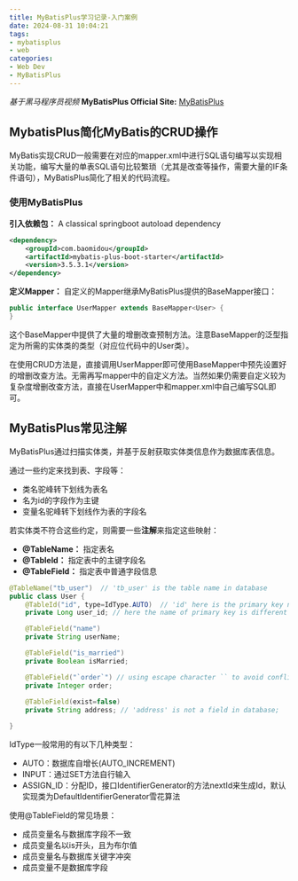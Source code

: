 ```yaml
---
title: MyBatisPlus学习记录-入门案例
date: 2024-08-31 10:04:21
tags:
- mybatisplus
- web
categories:
- Web Dev
- MyBatisPlus
---
```


*基于黑马程序员视频*
**MyBatisPlus Official Site:** [MyBatisPlus](https://baomidou.com/)

## MybatisPlus简化MyBatis的CRUD操作

MyBatis实现CRUD一般需要在对应的mapper.xml中进行SQL语句编写以实现相关功能，编写大量的单表SQL语句比较繁琐（尤其是改查等操作，需要大量的IF条件语句），MyBatisPlus简化了相关的代码流程。

### 使用MyBatisPlus

**引入依赖包：** A classical springboot autoload dependency

```xml
<dependency>
    <groupId>com.baomidou</groupId>
    <artifactId>mybatis-plus-boot-starter</artifactId> 
    <version>3.5.3.1</version>
</dependency>
```

**定义Mapper：**
自定义的Mapper继承MyBatisPlus提供的BaseMapper接口：

```java
public interface UserMapper extends BaseMapper<User> {
}
```

这个BaseMapper中提供了大量的增删改查预制方法。注意BaseMapper的泛型指定为所需的实体类的类型（对应位代码中的User类）。

在使用CRUD方法是，直接调用UserMapper即可使用BaseMapper中预先设置好的增删改查方法。无需再写mapper中的自定义方法。当然如果仍需要自定义较为复杂度增删改查方法，直接在UserMapper中和mapper.xml中自己编写SQL即可。

## MyBatisPlus常见注解

MyBatisPlus通过扫描实体类，并基于反射获取实体类信息作为数据库表信息。

通过一些约定来找到表、字段等：

- 类名驼峰转下划线为表名
- 名为id的字段作为主键
- 变量名驼峰转下划线作为表的字段名

若实体类不符合这些约定，则需要一些**注解**来指定这些映射：

- **@TableName：** 指定表名
- **@TableId：** 指定表中的主键字段名
- **@TableField：** 指定表中普通字段信息


```java
@TableName("tb_user")  // 'tb_user' is the table name in database
public class User {
    @TableId("id", type=IdType.AUTO)  // 'id' here is the primary key name in database
    private Long user_id; // here the name of primary key is different with the name in database

    @TableField("name")
    private String userName;

    @TableField("is_married")
    private Boolean isMarried;

    @TableField("`order`") // using escape character `` to avoid conflict with SQL keywords, like 'order' is a keyword of 'order by' sentence 
    private Integer order;
    
    @TableField(exist=false)
    private String address; // 'address' is not a field in database;

}
```

IdType一般常用的有以下几种类型：

- AUTO：数据库自增长(AUTO_INCREMENT)
- INPUT：通过SET方法自行输入
- ASSIGN_ID：分配ID，接口IdentifierGenerator的方法nextId来生成Id，默认实现类为DefaultIdentifierGenerator雪花算法

使用@TableField的常见场景：

- 成员变量名与数据库字段不一致
- 成员变量名以is开头，且为布尔值
- 成员变量名与数据库关键字冲突
- 成员变量不是数据库字段